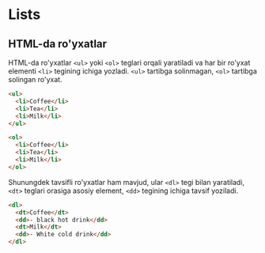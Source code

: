 # Lists

## HTML-da ro'yxatlar

HTML-da ro'yxatlar `<ul>` yoki `<ol>` teglari orqali yaratiladi va har bir ro'yxat elementi `<li>` tegining ichiga yozladi. `<ul>` tartibga solinmagan, `<ol>` tartibga solingan ro'yxat.

```html
<ul>
  <li>Coffee</li>
  <li>Tea</li>
  <li>Milk</li>
</ul>

<ol>
  <li>Coffee</li>
  <li>Tea</li>
  <li>Milk</li>
</ol>
```

Shunungdek tavsifli ro'yxatlar ham mavjud, ular `<dl>` tegi bilan yaratiladi, `<dt>` teglari orasiga asosiy element, `<dd>` tegining ichiga tavsif yoziladi.

```html
<dl>
  <dt>Coffee</dt>
  <dd>- black hot drink</dd>
  <dt>Milk</dt>
  <dd>- White cold drink</dd>
</dl>
```